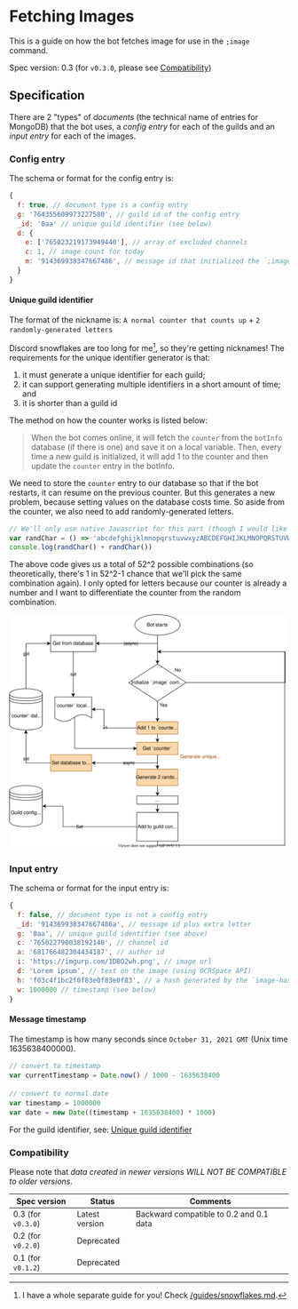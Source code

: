 # Fetching Images
This is a guide on how the bot fetches image for use in the `;image` command.

Spec version: 0.3 (for `v0.3.0`, please see [Compatibility](#compatibility))

## Specification
There are 2 "types" of *documents* (the technical name of entries for MongoDB) that the bot uses, a *config entry* for each of the guilds and an *input entry* for each of the images.

### Config entry
The schema or format for the config entry is:
```js
{
  f: true, // document type is a config entry
  g: '764355609973227580', // guild id of the config entry
  _id: '0aa' // unique guild identifier (see below)
  d: {
    e: ['765023219173949440'], // array of excluded channels
    c: 1, // image count for today
    m: '914369938347667486', // message id that initialized the `;image` command
  }
}
```

#### Unique guild identifier
The format of the nickname is: `A normal counter that counts up` + `2 randomly-generated letters`

Discord snowflakes are too long for me[^1], so they're getting nicknames! The requirements for the unique identifier generator is that:
1. it must generate a unique identifier for each guild;
2. it can support generating multiple identifiers in a short amount of time; and
3. it is shorter than a guild id

The method on how the counter works is listed below:
> When the bot comes online, it will fetch the `counter` from the `botInfo` database (if there is one) and save it on a local variable. Then, every time a new guild is initialized, it will add 1 to the counter and then update the `counter` entry in the botInfo.

We need to store the `counter` entry to our database so that if the bot restarts, it can resume on the previous counter. But this generates a new problem, because setting values on the database costs time. So aside from the counter, we also need to add randomly-generated letters.
```js
// We'll only use native Javascript for this part (though I would like to explore the Crypto API in the future)
var randChar = () => 'abcdefghijklmnopqrstuvwxyzABCDEFGHIJKLMNOPQRSTUVWXYZ'.split('')[Math.floor(Math.random() * 52)]
console.log(randChar() + randChar())
```

The above code gives us a total of 52^2 possible combinations (so theoretically, there's 1 in 52^2-1 chance that we'll pick the same combination again). I only opted for letters because our counter is already a number and I want to differentiate the counter from the random combination.

![A summary of the unique guild id generator](files/unique-guild-id.svg)

### Input entry
The schema or format for the input entry is:
```js
{
  f: false, // document type is not a config entry
  _id: '914369938347667486a', // message id plus extra letter
  g: '0aa', // unique guild identifier (see above)
  c: '765022790038192148', // channel id
  a: '681766482304434187', // author id
  i: 'https://imgurp.com/1DBO2wh.png', // image url
  d: 'Lorem ipsum', // text on the image (using OCRSpace API)
  h: 'f03c4f1bc2f0f83e0f83e0f83', // a hash generated by the `image-hash` module for duplicate image checking
  w: 1000000 // timestamp (see below)
}
```

#### Message timestamp
The timestamp is how many seconds since `October 31, 2021 GMT` (Unix time 1635638400000).
```js
// convert to timestamp
var currentTimestamp = Date.now() / 1000 - 1635638400

// convert to normal date
var timestamp = 1000000
var date = new Date((timestamp + 1635638400) * 1000)
```
For the guild identifier, see: [Unique guild identifier](#unique-guild-identifier)

### Compatibility
Please note that *data created in newer versions WILL NOT BE COMPATIBLE to older versions*.

Spec version | Status | Comments
-- | -- | --
0.3 (for `v0.3.0`) | Latest version | Backward compatible to 0.2 and 0.1 data
0.2 (for `v0.2.0`) | Deprecated
0.1 (for `v0.1.2`) | Deprecated

[^1]: I have a whole separate guide for you! Check [/guides/snowflakes.md](./snowflakes.md).